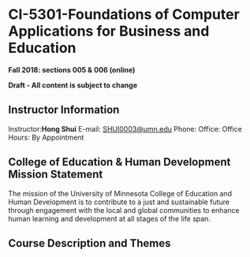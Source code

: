# CI-5301-Foundations of Computer Applications for Business and Education

**Fall 2018: sections 005 & 006 (online)**

**Draft - All content is subject to change**

## Instructor Information

Instructor:**Hong Shui**
E-mail: SHUI0003@umn.edu
Phone:
Office:
Office Hours: By Appointment

## College of Education & Human Development Mission Statement
The mission of the University of Minnesota College of Education and Human Development is to contribute to a just and sustainable future through engagement with the local and global communities to enhance human learning and development at all stages of the life span.


## Course Description and Themes


